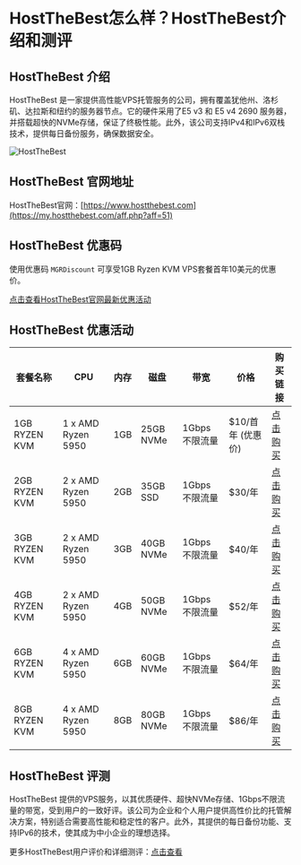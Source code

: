 # HostTheBest怎么样？HostTheBest介绍和测评

## HostTheBest 介绍
HostTheBest 是一家提供高性能VPS托管服务的公司，拥有覆盖犹他州、洛杉矶、达拉斯和纽约的服务器节点。它的硬件采用了E5 v3 和 E5 v4 2690 服务器，并搭载超快的NVMe存储，保证了终极性能。此外，该公司支持IPv4和IPv6双栈技术，提供每日备份服务，确保数据安全。

![HostTheBest](https://github.com/user-attachments/assets/35a68de7-930d-4381-bd06-530854639ac9)

## HostTheBest 官网地址
HostTheBest官网：[https://www.hostthebest.com](https://my.hostthebest.com/aff.php?aff=51)

## HostTheBest 优惠码
使用优惠码 `MGRDiscount` 可享受1GB Ryzen KVM VPS套餐首年10美元的优惠价。

[点击查看HostTheBest官网最新优惠活动](https://my.hostthebest.com/aff.php?aff=51)

## HostTheBest 优惠活动

| 套餐名称             | CPU                  | 内存  | 磁盘           | 带宽         | 价格             | 购买链接                                                                                               |
|----------------------|----------------------|-------|----------------|--------------|------------------|--------------------------------------------------------------------------------------------------------|
| 1GB RYZEN KVM        | 1 x AMD Ryzen 5950   | 1GB   | 25GB NVMe      | 1Gbps 不限流量 | $10/首年 (优惠价) | [点击购买](https://my.hostthebest.com/aff.php?aff=51) |
| 2GB RYZEN KVM        | 2 x AMD Ryzen 5950   | 2GB   | 35GB SSD       | 1Gbps 不限流量 | $30/年            | [点击购买](https://my.hostthebest.com/aff.php?aff=51) |
| 3GB RYZEN KVM        | 2 x AMD Ryzen 5950   | 3GB   | 40GB NVMe      | 1Gbps 不限流量 | $40/年            | [点击购买](https://my.hostthebest.com/aff.php?aff=51) |
| 4GB RYZEN KVM        | 2 x AMD Ryzen 5950   | 4GB   | 50GB NVMe      | 1Gbps 不限流量 | $52/年            | [点击购买](https://my.hostthebest.com/aff.php?aff=51) |
| 6GB RYZEN KVM        | 4 x AMD Ryzen 5950   | 6GB   | 60GB NVMe      | 1Gbps 不限流量 | $64/年            | [点击购买](https://my.hostthebest.com/aff.php?aff=51) |
| 8GB RYZEN KVM        | 4 x AMD Ryzen 5950   | 8GB   | 80GB NVMe      | 1Gbps 不限流量 | $86/年            | [点击购买](https://my.hostthebest.com/aff.php?aff=51) |

## HostTheBest 评测
HostTheBest 提供的VPS服务，以其优质硬件、超快NVMe存储、1Gbps不限流量的带宽，受到用户的一致好评。该公司为企业和个人用户提供高性价比的托管解决方案，特别适合需要高性能和稳定性的客户。此外，其提供的每日备份功能、支持IPv6的技术，使其成为中小企业的理想选择。

更多HostTheBest用户评价和详细测评：[点击查看](https://my.hostthebest.com/aff.php?aff=51)
